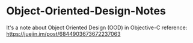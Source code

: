 # Object-Oriented-Design-Notes
It's a note about Object Oriented Design (OOD) in Objective-C
reference: https://juejin.im/post/6844903673672237063
